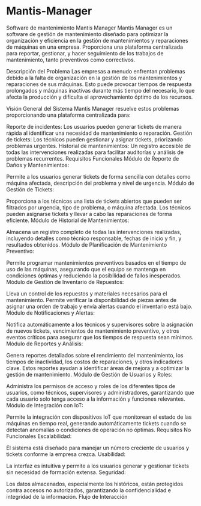 # Mantis-Manager
Software de mantenimiento
Mantis Manager
Mantis Manager es un software de gestión de mantenimiento diseñado para optimizar la organización y eficiencia en la gestión de mantenimientos y reparaciones de máquinas en una empresa. Proporciona una plataforma centralizada para reportar, gestionar, y hacer seguimiento de los trabajos de mantenimiento, tanto preventivos como correctivos.

Descripción del Problema
Las empresas a menudo enfrentan problemas debido a la falta de organización en la gestión de los mantenimientos y reparaciones de sus máquinas. Esto puede provocar tiempos de respuesta prolongados y máquinas inactivas durante más tiempo del necesario, lo que afecta la producción y dificulta el aprovechamiento óptimo de los recursos.

Visión General del Sistema
Mantis Manager resuelve estos problemas proporcionando una plataforma centralizada para:

Reporte de incidentes: Los usuarios pueden generar tickets de manera rápida al identificar una necesidad de mantenimiento o reparación.
Gestión de tickets: Los técnicos pueden gestionar y asignar tickets, priorizando problemas urgentes.
Historial de mantenimientos: Un registro accesible de todas las intervenciones realizadas para facilitar auditorías y análisis de problemas recurrentes.
Requisitos Funcionales
Módulo de Reporte de Daños y Mantenimientos:

Permite a los usuarios generar tickets de forma sencilla con detalles como máquina afectada, descripción del problema y nivel de urgencia.
Módulo de Gestión de Tickets:

Proporciona a los técnicos una lista de tickets abiertos que pueden ser filtrados por urgencia, tipo de problema, o máquina afectada. Los técnicos pueden asignarse tickets y llevar a cabo las reparaciones de forma eficiente.
Módulo de Historial de Mantenimientos:

Almacena un registro completo de todas las intervenciones realizadas, incluyendo detalles como técnico responsable, fechas de inicio y fin, y resultados obtenidos.
Módulo de Planificación de Mantenimiento Preventivo:

Permite programar mantenimientos preventivos basados en el tiempo de uso de las máquinas, asegurando que el equipo se mantenga en condiciones óptimas y reduciendo la posibilidad de fallos inesperados.
Módulo de Gestión de Inventario de Repuestos:

Lleva un control de los repuestos y materiales necesarios para el mantenimiento. Permite verificar la disponibilidad de piezas antes de asignar una orden de trabajo y envía alertas cuando el inventario está bajo.
Módulo de Notificaciones y Alertas:

Notifica automáticamente a los técnicos y supervisores sobre la asignación de nuevos tickets, vencimientos de mantenimiento preventivo, y otros eventos críticos para asegurar que los tiempos de respuesta sean mínimos.
Módulo de Reportes y Análisis:

Genera reportes detallados sobre el rendimiento del mantenimiento, los tiempos de inactividad, los costos de reparaciones, y otros indicadores clave. Estos reportes ayudan a identificar áreas de mejora y a optimizar la gestión de mantenimiento.
Módulo de Gestión de Usuarios y Roles:

Administra los permisos de acceso y roles de los diferentes tipos de usuarios, como técnicos, supervisores y administradores, garantizando que cada usuario solo tenga acceso a la información y funciones relevantes.
Módulo de Integración con IoT:

Permite la integración con dispositivos IoT que monitorean el estado de las máquinas en tiempo real, generando automáticamente tickets cuando se detectan anomalías o condiciones de operación no óptimas.
Requisitos No Funcionales
Escalabilidad:

El sistema está diseñado para manejar un número creciente de usuarios y tickets conforme la empresa crezca.
Usabilidad:

La interfaz es intuitiva y permite a los usuarios generar y gestionar tickets sin necesidad de formación extensa.
Seguridad:

Los datos almacenados, especialmente los históricos, están protegidos contra accesos no autorizados, garantizando la confidencialidad e integridad de la información.
Flujo de Interacción
